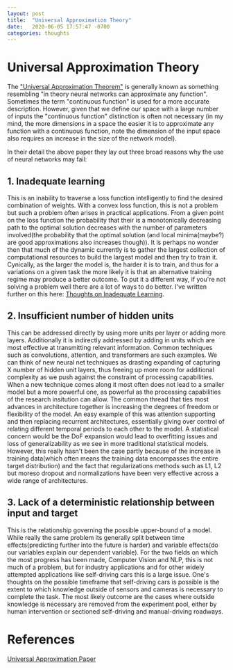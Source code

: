 ```yaml
---
layout: post
title:  "Universal Approximation Theory"
date:   2020-06-05 17:57:47 -0700
categories: thoughts
---
```


# Universal Approximation Theory

The ["Universal Approximation Theorem"][UniversalApprox] is generally known as something resembling "in theory neural networks can approximate any function". Sometimes the term "continuous function" is used for a more accurate description. However, given that we define our space with a large number of inputs the "continuous function" distinction is often not necessary (in my mind, the more dimensions in a space the easier it is to approximate any function with a continuous function, note the dimension of the input space also requires an increase in the size of the network model).

In their detail the above paper they lay out three broad reasons why the use of neural networks may fail:

## 1. Inadequate learning

This is an inability to traverse a loss function intelligently to find the desired combination of weights. With a convex loss function, this is not a problem but such a problem often arises in practical applications. From a given point on the loss function the probability that their is a monotonically decreasing path to the optimal solution decreases with the number of parameters involved(the probability that the optimal solution (and local minima(maybe?) are good approximations also increases though)). 
It is perhaps no wonder then that much of the dynamic currently is to gather the largest collection of computational resources to build the largest model and then try to train it. Cynically, as the larger the model is, the harder it is to train, and thus for a variations on a given task the more likely it is that an alternative training regime may produce a better outcome. To put it a different way, if you're not solving a problem well there are a lot of ways to do better. I've written further on this here: [Thoughts on Inadequate Learning][InadequateLearning].

## 2. Insufficient number of hidden units

This can be addressed directly by using more units per layer or adding more layers. Additionally it is indirectly addressed by adding in units which are most effective at transmitting relevant information. Common techniques such as convolutions, attention, and transformers are such examples. We can think of new neural net techniques as drasting expanding of capturing X number of hidden unit layers, thus freeing up more room for additional complexity as we push against the constraint of processing capabilities. When a new technique comes along it most often does not lead to a smaller model but a more powerful one, as powerful as the processing capabilities of the research insitution can allow. The common thread that ties most advances in architecture together is increasing the degrees of freedom or flexibility of the model. An easy example of this was attention supporting and then replacing recurrent architectures, essentially giving over control of relating different temporal periods to each other to the model. A statistical concern would be the DoF expansion would lead to overfitting issues and loss of generalizability as we see in more traditional statistical models. However, this really hasn't been the case partly because of the increase in training data(which often means the training data encompasses the entire target distribution) and the fact that regularizations methods such as L1, L2 but moreso dropout and normalizations have been very effective across a wide range of architectures.

## 3. Lack of a deterministic relationship between input and target

This is the relationship governing the possible upper-bound of a model. While really the same problem its generally split between time effects(predicting further into the future is harder) and variable effects(do our variables explain our dependent variable). For the two fields on which the most progress has been made, Computer Vision and NLP, this is not much of a problem, but for industry applications and for other widely attempted applications like self-driving cars this is a large issue. One's thoughts on the possible timeframe that self-driving cars is possible is the extent to which knowledge outside of sensors and cameras is necessary to complete the task. The most likely outcome are the cases where outside knowledge is necessary are removed from the experiment pool, either by human intervention or sectioned self-driving and manual-driving roadways.

# References

[Universal Approximation Paper][UniversalApprox]

[InadequateLearning]: https://johncookds.github.io/thoughts/2020/06/07/Thoughts-on-Inadequate-Learning.html

[ConvNetPruning]: https://arxiv.org/pdf/1611.06440.pdf

[UniversalApprox]: http://cognitivemedium.com/magic_paper/assets/Hornik.pdf

[WeightAgnostic]: https://arxiv.org/pdf/1906.04358.pdf

